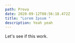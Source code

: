 ```yaml
---
path: Prova
date: 2020-09-12T08:56:18.472Z
title: "Lorem Ipsum "
description: Yeah yeah
---
```

Let's see if this work.
